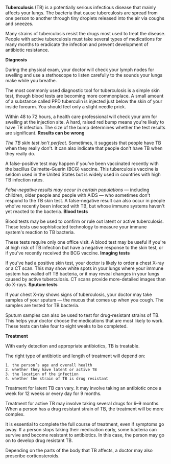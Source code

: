 **Tuberculosis** (TB) is a potentially serious infectious disease that mainly affects your lungs. The bacteria that cause tuberculosis are spread from one person to another through tiny droplets released into the air via coughs and sneezes.

Many strains of tuberculosis resist the drugs most used to treat the disease. People with active tuberculosis must take several types of medications for many months to eradicate the infection and prevent development of antibiotic resistance.

**Diagnosis**

During the physical exam, your doctor will check your lymph nodes for swelling and use a stethoscope to listen carefully to the sounds your lungs make while you breathe.

The most commonly used diagnostic tool for tuberculosis is a simple skin test, though blood tests are becoming more commonplace. A small amount of a substance called PPD tuberculin is injected just below the skin of your inside forearm. You should feel only a slight needle prick.

Within 48 to 72 hours, a health care professional will check your arm for swelling at the injection site. A hard, raised red bump means you're likely to have TB infection. The size of the bump determines whether the test results are significant.
**Results can be wrong**

_The TB skin test isn't perfect_. Sometimes, it suggests that people have TB when they really don't. It can also indicate that people don't have TB when they really do.

A false-positive test may happen if you've been vaccinated recently with the bacillus Calmette-Guerin (BCG) vaccine. This tuberculosis vaccine is seldom used in the United States but is widely used in countries with high TB infection rates.

_False-negative results may occur in certain populations_ — including children, older people and people with AIDS — who sometimes don't respond to the TB skin test. A false-negative result can also occur in people who've recently been infected with TB, but whose immune systems haven't yet reacted to the bacteria.
**Blood tests**

Blood tests may be used to confirm or rule out latent or active tuberculosis. These tests use sophisticated technology to measure your immune system's reaction to TB bacteria.

These tests require only one office visit. A blood test may be useful if you're at high risk of TB infection but have a negative response to the skin test, or if you've recently received the BCG vaccine.
**Imaging tests**

If you've had a positive skin test, your doctor is likely to order a chest X-ray or a CT scan. This may show white spots in your lungs where your immune system has walled off TB bacteria, or it may reveal changes in your lungs caused by active tuberculosis. CT scans provide more-detailed images than do X-rays.
**Sputum tests**

If your chest X-ray shows signs of tuberculosis, your doctor may take samples of your sputum — the mucus that comes up when you cough. The samples are tested for TB bacteria.

Sputum samples can also be used to test for drug-resistant strains of TB. This helps your doctor choose the medications that are most likely to work. These tests can take four to eight weeks to be completed.

**Treatment**

With early detection and appropriate antibiotics, TB is treatable.

The right type of antibiotic and length of treatment will depend on:

    1. the person’s age and overall health
    2. whether they have latent or active TB
    3. the location of the infection
    4. whether the strain of TB is drug resistant

Treatment for latent TB can vary. It may involve taking an antibiotic once a week for 12 weeks or every day for 9 months.

Treatment for active TB may involve taking several drugs for 6–9 months. When a person has a drug resistant strain of TB, the treatment will be more complex.

It is essential to complete the full course of treatment, even if symptoms go away. If a person stops taking their medication early, some bacteria can survive and become resistant to antibiotics. In this case, the person may go on to develop drug resistant TB.

Depending on the parts of the body that TB affects, a doctor may also prescribe corticosteroids.
